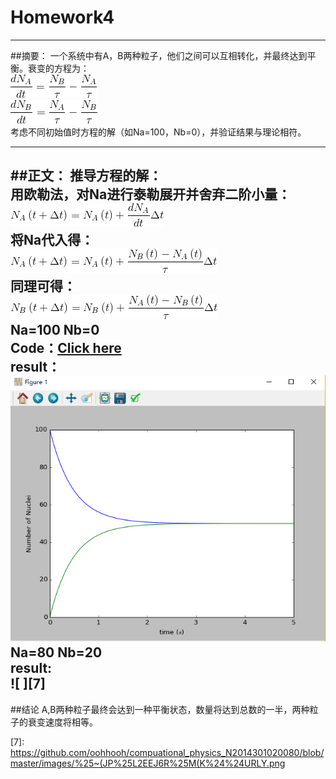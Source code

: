 # Homework4



---

##摘要：
一个系统中有A，B两种粒子，他们之间可以互相转化，并最终达到平衡。衰变的方程为：    
![ ][1]     
![ ][2]    
考虑不同初始值时方程的解（如Na=100，Nb=0），并验证结果与理论相符。

---
##正文：
推导方程的解：    
用欧勒法，对Na进行泰勒展开并舍弃二阶小量：    
![ ][3]    
将Na代入得：    
![ ][4]    
同理可得：    
![ ][5]    
Na=100  Nb=0    
Code：[Click here](https://github.com/oohhooh/compuational_physics_N2014301020080/blob/master/homework4.py)    
result：    
![ ][6]    
Na=80  Nb=20    
result:    
![ ][7]
---
##结论
A,B两种粒子最终会达到一种平衡状态，数量将达到总数的一半，两种粒子的衰变速度将相等。    




  [1]: https://github.com/oohhooh/compuational_physics_N2014301020080/blob/master/images/CodeCogsEqn.gif
  [2]: https://github.com/oohhooh/compuational_physics_N2014301020080/blob/master/images/CodeCogsEqn%20%281%29.gif
  [3]: https://github.com/oohhooh/compuational_physics_N2014301020080/blob/master/images/CodeCogsEqn%20%282%29.gif
  [4]: https://github.com/oohhooh/compuational_physics_N2014301020080/blob/master/images/CodeCogsEqn%20%283%29.gif
  [5]: https://github.com/oohhooh/compuational_physics_N2014301020080/blob/master/images/CodeCogsEqn%20%284%29.gif
  [6]: https://github.com/oohhooh/compuational_physics_N2014301020080/blob/master/images/YOM_%28%25POWJ$REQQ0C9ZW@XP.png
  [7]: https://github.com/oohhooh/compuational_physics_N2014301020080/blob/master/images/%25~(JP%25L2EEJ6R%25M(K%24%24URLY.png

